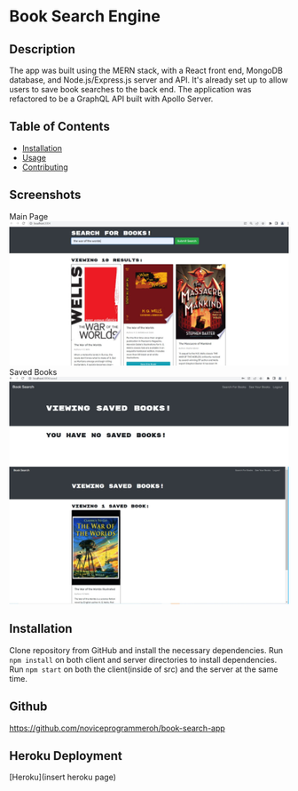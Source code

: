 # Book Search Engine 


## Description 
The app was built using the MERN stack, with a React front end, MongoDB database, and Node.js/Express.js server and API. It's already set up to allow users to save book searches to the back end. The application was refactored to be a GraphQL API built with Apollo Server.

## Table of Contents
* [Installation](#installation)
* [Usage](#usage)
* [Contributing](#contributing)



## Screenshots
Main Page
<br>
![This is an image](/Assets/mainsearchpage.JPG)
Saved Books
![This is an image](/Assets/savedbookspaged.JPG)
<br>
![This is an image](/Assets/listofBooks.JPG)


## Installation 
Clone repository from GitHub and install the necessary dependencies. Run `npm install` on both client and server directories to install dependencies. Run `npm start` on both the client(inside of src) and the server at the same time.


## Github
https://github.com/noviceprogrammeroh/book-search-app

## Heroku Deployment
[Heroku](insert heroku page)<br>

